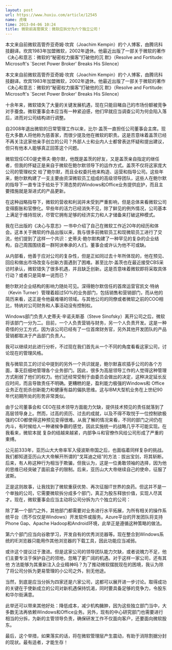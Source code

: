 ```yaml
---
layout: post
url: https://www.huxiu.com/article/12545
name: 虎嗅
time: 2013-04-06 10:24
title: 微软前高管撰文：微软应拆分为六个独立公司！
---
```

本文来自前微软高管乔亚奇姆·坎宾（Joachim Kempin）的个人博客，由腾讯科技翻译。坎宾1983年加盟微软，2002年退休。他最近出版了一部关于微软的著作《决心和意志：微软的“秘密权力掮客”打破他的沉 默》（Resolve and Fortitude: Microsoft's `Secret Power Broker' Breaks His Silence）

本文来自前微软高管乔亚奇姆·坎宾（Joachim Kempin）的个人博客，由腾讯科技翻译。坎宾1983年加盟微软，2002年退休。他最近出版了一部关于微软的著作《决心和意志：微软的“秘密权力掮客”打破他的沉 默》（Resolve and Fortitude: Microsoft's `Secret Power Broker' Breaks His Silence）

十余年来，微软错失了大量的关键发展机遇，现在只能目睹自己的市场份额被竞争对手蚕食。微软董事会本应当有一种紧迫感，他们早就应当调查公司为何会陷入落后，进而对公司结构进行调整。

自2008年退出微软的日常管理工作以来，比尔·盖茨一直担任公司董事会主席。现在大多数人将他称为慈善家，而很少提及他在微软的职责。这是否意味着盖茨已经不再关注这家他亲手创立的公司？外部人士和业内人士都曾表达怀疑和提出建议，但只有他本人能够真正回答这个问题。

微软现任CEO是史蒂夫·鲍尔默，他既是盖茨的好友，又是盖茨亲自指定的继任者，但我的怀疑正是来自于微软在鲍尔默领导下的运作方式。盖茨不仅将这家庞大公司的管理权交 给了鲍尔默，而且全权委托他来构造、运营和指导公司。这些年来，鲍尔默构建了一支主要由资深微软员工组成的高级领导团队，这些人在鲍尔默的指导下一直专注于给处于下滑态势的Windows和Office业务提供庇护，而且主要措施就是渐进式的产品更新。

在这种战略指导下，微软的营收和利润并未受到严重影响，但是总体来看微软公司变得膨胀和官僚化。早些年的活力已经消失不见，除了鲜见的例外情况，公司基本上满足于维持现状，尽管它拥有足够的经济实力和人才储备来打破这种模式。

我在已出版的《决心与意志》一书中介绍了自己在微软工作近20年的经历和体会。这本关于微软的作品出版以来，我与很多前微软员工和现微软员工进行了交流，他们提到了这样一个共识：史蒂夫·鲍尔默构建了一种罕见的复杂的企业结构，自己周围围绕着一群阿谀奉承的人们。董事会或许认为他不可或缺。

从内部看，他善于应对公司的复杂性，但是正如同过去十年所体现的，他在预见、回应和做出市场改变与创新方面遇到了困难。甚至比尔·盖茨也在最近接受CBS采访时承认，微软错失了很多机遇，并且缺乏创新。这是否意味着微软即将采取具体行动？或者只是简单一说而已？

鲍尔默对企业结构的影响力随处可见。深得鲍尔默信任的首席运营官凯文·特纳（Kevin Turner）管理着超过50%的业务部门，包括销售和营销部门，而从他的简历来看，这正是令他最难堪的领域。与其他公司的同僚或者微软之前的COO相比，特纳对公司财务和人事活动没有控制权。

Windows部门负责人史蒂夫·辛诺夫斯基（Steve Sinofsky）离开公司之后，微软将该部门一分为二。目前，一个人负责营销与财务，另一个人负责开发。这是一种奇怪的分工方式，因为该公司已经有了一位首席财务官，另外其他开发团队的产品营销都取决于产品部门负责人。

我可以继续对此进行分析，不过现在我们首先从一个不同的角度看看这家公司，讨论现在的管理风格。

我与微软员工的讨论中提到的另外一个共识就是，鲍尔默喜欢插手公司的各个方面，事无巨细地管理各个业务部门。因此，很多为高层领导工作的人觉得这种管理方式削弱了他们的权力。他们还经常受制于由委员会做出的决定，这种决定延长反应时间，而且导致责任不明确。更糟糕的是，盈利能力极强的Windows和 Office业务正在扼杀创新能力和健康有益的偏执思维。这与IBM大型机业务在上世纪90年代初期所处的形势非常类似。

由于公司董事会和 CEO在技术领导方面能力欠缺，提供技术预见的责任就落到了高层领导身上。然而，过高的资历、过去的成就，以及不得不取悦于一位控制欲极强的CEO都使得这种预见变得很难。从我了解的情况来看，不同的部门之间仍在内斗，有时候给人一种诸候争霸的感觉，因此实施统一的战略几乎不可能实现。在我看来，微软本就 复杂的结越来越紧，内部争斗和官僚作风给公司形成了严重的束缚。

公元前333年，亚历山大大帝率军入侵波斯帝国之后，也面临着同样复杂的挑战。我们都知道亚历山大大帝解开所谓的“戈耳迪之结”的方法：拔出宝剑，将其斩断。后来，有人称这种行为相当于欺骗，但我认为，这是一位勇敢领袖的选择，因为他的思维已经突破了面前盒子的限制。后来，亚历山大大帝继续自己的使命，征服了波斯。

正是这则故事，让我找到了微软重获优势、再次征服IT世界的良药。但这并不是一个单独的公司，它需要微软拆分成多个部门，真正为股东释放价值，实现人尽其才。现在，微软董事会应当主动将公司分拆为六个独立的公司：

除了第一个部门之外，其他部门都需要对业务进行水平拓展，为所有相关的操作系统平台（而不仅仅是Windows）开发软件或服务。Azure平台的开发团队将支持Phone Gap、Apache Hadoop和Android环境，此举正是遵循这种策略的做法。

第六个部门应当向谷歌学习，开发自有的优秀浏览器等。现在整合到Windows系统的IE浏览器只能用作其他浏览器的下载工具，因此功能应当减弱。

或许这个提议过于激进。但是这家公司的领导团队能力欠缺，或者说魄力不足，他们主要专注于保护自己的领地，忽略了更广阔的机遇。对于这样一家公司，还有其他 方法能够为其重新注入企业精神吗？为了推动微软摆脱现在的困境，我认为除了将公司分拆为更易管理的小公司之外，别无他途。

当然，到底是应当分拆为四家还是六家公司，这都可以展开进一步讨论。取得成功的关键在于使新成立的公司对新机遇保持饥渴，同时要具备足够的竞争力，令股东和华尔街满意。

此举还可以带来其他好处：降低成本，减少机构臃肿，因为这些独立部门当中，大多数无法再依赖Windows和Office业务。另外，现有的中心研究部门也需要进行相当的分拆，为新的主管领导负责，确保研发工作不仅面向客户，还要面向微软股东。

最后，这个举措，如果落实的话，将在微软管理层产生震动，有助于消除割据分封的现状。最有适者，才能生存！

